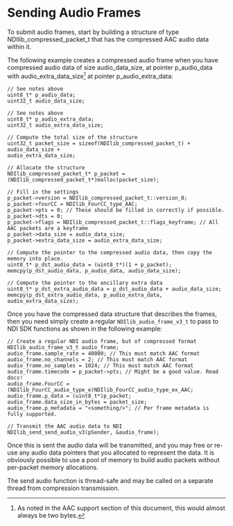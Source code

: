# Sending Audio Frames

To submit audio frames, start by building a structure of type NDIlib\_compressed\_packet\_t that has the compressed AAC audio data within it.

The following example creates a compressed audio frame when you have compressed audio data of size audio\_data\_size, at pointer p\_audio\_data with audio\_extra\_data\_size[^1] at pointer p\_audio\_extra\_data:

```
// See notes above
uint8_t* p_audio_data;
uint32_t audio_data_size;

// See notes above
uint8_t* p_audio_extra_data;
uint32_t audio_extra_data_size;

// Compute the total size of the structure
uint32_t packet_size = sizeof(NDIlib_compressed_packet_t) + audio_data_size +
audio_extra_data_size;

// Allocate the structure
NDIlib_compressed_packet_t* p_packet = (NDIlib_compressed_packet_t*)malloc(packet_size);

// Fill in the settings
p_packet->version = NDIlib_compressed_packet_t::version_0;
p_packet->fourCC = NDIlib_FourCC_type_AAC;
p_packet->pts = 0; // These should be filled in correctly if possible.
p_packet->dts = 0;
p_packet->flags = NDIlib_compressed_packet_t::flags_keyframe; // All AAC packets are a keyframe
p_packet->data_size = audio_data_size;
p_packet->extra_data_size = audio_extra_data_size;

// Compute the pointer to the compressed audio data, then copy the memory into place.
uint8_t* p_dst_audio_data = (uint8_t*)(1 + p_packet);
memcpy(p_dst_audio_data, p_audio_data, audio_data_size);

// Compute the pointer to the ancillary extra data
uint8_t* p_dst_extra_audio_data = p_dst_audio_data + audio_data_size;
memcpy(p_dst_extra_audio_data, p_audio_extra_data, audio_extra_data_size);
```

Once you have the compressed data structure that describes the frames, then you need simply create a regular `NDIlib_audio_frame_v3_t` to pass to NDI SDK functions as shown in the following example:

```
// Create a regular NDI audio frame, but of compressed format
NDIlib_audio_frame_v3_t audio_frame;
audio_frame.sample_rate = 48000; // This must match AAC format
audio_frame.no_channels = 2; // This must match AAC format
audio_frame.no_samples = 1024; // This must match AAC format
audio_frame.timecode = p_packet->pts; // Might be a good value. Read docs!
audio_frame.FourCC = (NDIlib_FourCC_audio_type_e)NDIlib_FourCC_audio_type_ex_AAC;
audio_frame.p_data = (uint8_t*)p_packet;
audio_frame.data_size_in_bytes = packet_size;
audio_frame.p_metadata = "<something/>"; // Per frame metadata is fully supported.

// Transmit the AAC audio data to NDI
NDIlib_send_send_audio_v3(pSender, &audio_frame);
```

Once this is sent the audio data will be transmitted, and you may free or re-use any audio data pointers that you allocated to represent the data. It is obviously possible to use a pool of memory to build audio packets without per-packet memory allocations.

The send audio function is thread-safe and may be called on a separate thread from compression transmission.

[^1]: As noted in the AAC support section of this document, this would almost always be two bytes.
